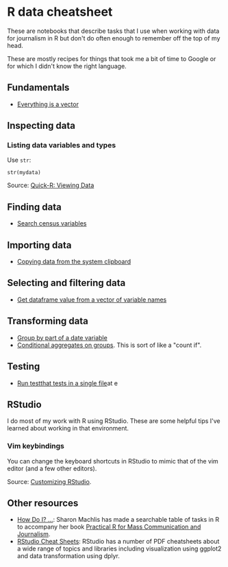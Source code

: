 # R data cheatsheet

These are notebooks that describe tasks that I use when working with data for journalism in R but don't do often enough to remember off the top of my head.

These are mostly recipes for things that took me a bit of time to Google or for which I didn't know the right language.

## Fundamentals

- [Everything is a vector](notebooks/everything_is_a_vector.Rmd)

## Inspecting data

### Listing data variables and types

Use `str`:

```
str(mydata)
```

Source: [Quick-R: Viewing Data](https://support.rstudio.com/hc/en-us/articles/200549016-Customizing-RStudio)

## Finding data

- [Search census variables](notebooks/search_census_variables.Rmd)

## Importing data

- [Copying data from the system clipboard](notebooks/copy_from_clipboard.Rmd)

## Selecting and filtering data

- [Get dataframe value from a vector of variable names](notebooks/value_from_vector_of_variable_names.Rmd)

## Transforming data

- [Group by part of a date variable](notebooks/group_by_month_or_year_from_date.Rmd)
- [Conditional aggregates on groups](notebooks/conditional_aggregates.Rmd). This is sort of like a "count if".

## Testing

- [Run testthat tests in a single file](notebooks/run_tests_in_a_single_file.Rmd)at e

## RStudio

I do most of my work with R using RStudio. These are some helpful tips I've learned about working in that environment.

### Vim keybindings

You can change the keyboard shortcuts in RStudio to mimic that of the vim editor (and a few other editors).

Source: [Customizing RStudio](https://support.rstudio.com/hc/en-us/articles/200549016-Customizing-RStudio).

## Other resources

- [How Do I? …](https://smach.github.io/R4JournalismBook/HowDoI.html): Sharon Machlis has made a searchable table of tasks in R to accompany her book [Practical R for Mass Communication and Journalism](https://www.crcpress.com/Practical-R-for-Mass-Communication-and-Journalism/Machlis/p/book/9781138726918).
- [RStudio Cheat Sheets](https://rstudio.com/resources/cheatsheets/): RStudio has a number of PDF cheatsheets about a wide range of topics and libraries including visualization using ggplot2 and data transformation using dplyr. 
